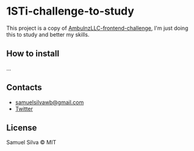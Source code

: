 # 1STi-challenge-to-study

This project is a copy of [AmbulnzLLC-frontend-challenge](https://github.com/AmbulnzLLC/frontend-challenge), I'm just doing this to study and better my skills.

## How to install

...

## Contacts

- samuelsilvawb@gmail.com
- [Twitter](https://twitter.com/samuelsilvadev)


## License

Samuel Silva &copy; MIT